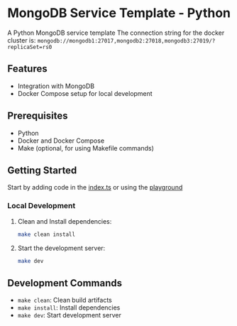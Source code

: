 # MongoDB Service Template - Python

A Python MongoDB service template
The connection string for the docker cluster is:
`mongodb://mongodb1:27017,mongodb2:27018,mongodb3:27019/?replicaSet=rs0`

## Features

- Integration with MongoDB
- Docker Compose setup for local development

## Prerequisites

- Python
- Docker and Docker Compose
- Make (optional, for using Makefile commands)

## Getting Started

Start by adding code in the [index.ts](src/main.py) or using the [playground](playground.ipynb)

### Local Development

1. Clean and Install dependencies:

   ```bash
   make clean install
   ```

2. Start the development server:
   ```bash
   make dev
   ```

## Development Commands

- `make clean`: Clean build artifacts
- `make install`: Install dependencies
- `make dev`: Start development server
